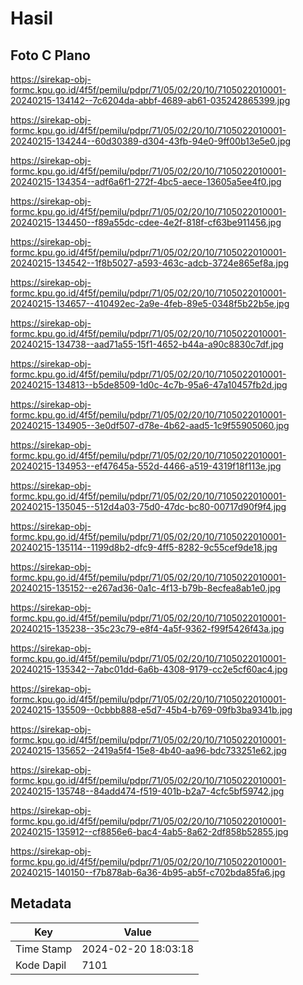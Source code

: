 # Hasil

## Foto C Plano

https://sirekap-obj-formc.kpu.go.id/4f5f/pemilu/pdpr/71/05/02/20/10/7105022010001-20240215-134142--7c6204da-abbf-4689-ab61-035242865399.jpg

https://sirekap-obj-formc.kpu.go.id/4f5f/pemilu/pdpr/71/05/02/20/10/7105022010001-20240215-134244--60d30389-d304-43fb-94e0-9ff00b13e5e0.jpg

https://sirekap-obj-formc.kpu.go.id/4f5f/pemilu/pdpr/71/05/02/20/10/7105022010001-20240215-134354--adf6a6f1-272f-4bc5-aece-13605a5ee4f0.jpg

https://sirekap-obj-formc.kpu.go.id/4f5f/pemilu/pdpr/71/05/02/20/10/7105022010001-20240215-134450--f89a55dc-cdee-4e2f-818f-cf63be911456.jpg

https://sirekap-obj-formc.kpu.go.id/4f5f/pemilu/pdpr/71/05/02/20/10/7105022010001-20240215-134542--1f8b5027-a593-463c-adcb-3724e865ef8a.jpg

https://sirekap-obj-formc.kpu.go.id/4f5f/pemilu/pdpr/71/05/02/20/10/7105022010001-20240215-134657--410492ec-2a9e-4feb-89e5-0348f5b22b5e.jpg

https://sirekap-obj-formc.kpu.go.id/4f5f/pemilu/pdpr/71/05/02/20/10/7105022010001-20240215-134738--aad71a55-15f1-4652-b44a-a90c8830c7df.jpg

https://sirekap-obj-formc.kpu.go.id/4f5f/pemilu/pdpr/71/05/02/20/10/7105022010001-20240215-134813--b5de8509-1d0c-4c7b-95a6-47a10457fb2d.jpg

https://sirekap-obj-formc.kpu.go.id/4f5f/pemilu/pdpr/71/05/02/20/10/7105022010001-20240215-134905--3e0df507-d78e-4b62-aad5-1c9f55905060.jpg

https://sirekap-obj-formc.kpu.go.id/4f5f/pemilu/pdpr/71/05/02/20/10/7105022010001-20240215-134953--ef47645a-552d-4466-a519-4319f18f113e.jpg

https://sirekap-obj-formc.kpu.go.id/4f5f/pemilu/pdpr/71/05/02/20/10/7105022010001-20240215-135045--512d4a03-75d0-47dc-bc80-00717d90f9f4.jpg

https://sirekap-obj-formc.kpu.go.id/4f5f/pemilu/pdpr/71/05/02/20/10/7105022010001-20240215-135114--1199d8b2-dfc9-4ff5-8282-9c55cef9de18.jpg

https://sirekap-obj-formc.kpu.go.id/4f5f/pemilu/pdpr/71/05/02/20/10/7105022010001-20240215-135152--e267ad36-0a1c-4f13-b79b-8ecfea8ab1e0.jpg

https://sirekap-obj-formc.kpu.go.id/4f5f/pemilu/pdpr/71/05/02/20/10/7105022010001-20240215-135238--35c23c79-e8f4-4a5f-9362-f99f5426f43a.jpg

https://sirekap-obj-formc.kpu.go.id/4f5f/pemilu/pdpr/71/05/02/20/10/7105022010001-20240215-135342--7abc01dd-6a6b-4308-9179-cc2e5cf60ac4.jpg

https://sirekap-obj-formc.kpu.go.id/4f5f/pemilu/pdpr/71/05/02/20/10/7105022010001-20240215-135509--0cbbb888-e5d7-45b4-b769-09fb3ba9341b.jpg

https://sirekap-obj-formc.kpu.go.id/4f5f/pemilu/pdpr/71/05/02/20/10/7105022010001-20240215-135652--2419a5f4-15e8-4b40-aa96-bdc733251e62.jpg

https://sirekap-obj-formc.kpu.go.id/4f5f/pemilu/pdpr/71/05/02/20/10/7105022010001-20240215-135748--84add474-f519-401b-b2a7-4cfc5bf59742.jpg

https://sirekap-obj-formc.kpu.go.id/4f5f/pemilu/pdpr/71/05/02/20/10/7105022010001-20240215-135912--cf8856e6-bac4-4ab5-8a62-2df858b52855.jpg

https://sirekap-obj-formc.kpu.go.id/4f5f/pemilu/pdpr/71/05/02/20/10/7105022010001-20240215-140150--f7b878ab-6a36-4b95-ab5f-c702bda85fa6.jpg


## Metadata

| Key        | Value               |
| ---------- | ------------------- |
| Time Stamp | 2024-02-20 18:03:18 |
| Kode Dapil | 7101                |



